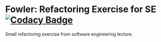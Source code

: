 # Fowler: Refactoring Exercise for SE [![Codacy Badge](https://app.codacy.com/project/badge/Grade/39d3c2b4d7534200bceefaf544f7bdf9)](https://www.codacy.com/gh/rickey00x/Fowler/dashboard?utm_source=github.com&amp;utm_medium=referral&amp;utm_content=rickey00x/Fowler&amp;utm_campaign=Badge_Grade)

Small refactoring exercise from software engineering lecture. 
